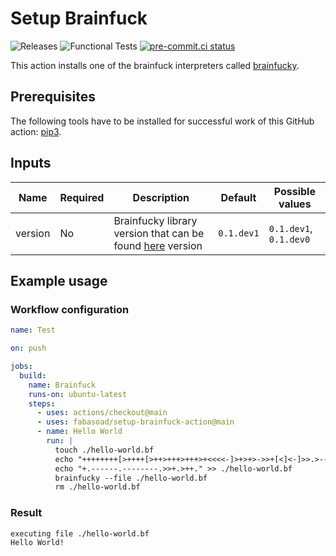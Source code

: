 # Setup Brainfuck

![Releases](https://img.shields.io/github/v/release/fabasoad/setup-brainfuck-action?include_prereleases)
![Functional Tests](https://github.com/fabasoad/setup-brainfuck-action/workflows/Functional%20Tests/badge.svg)
[![pre-commit.ci status](https://results.pre-commit.ci/badge/github/fabasoad/setup-brainfuck-action/main.svg)](https://results.pre-commit.ci/latest/github/fabasoad/setup-brainfuck-action/main)

This action installs one of the brainfuck interpreters called [brainfucky](https://pypi.org/project/brainfucky/).

## Prerequisites

The following tools have to be installed for successful work of this GitHub action:
[pip3](https://pip.pypa.io/en/stable/).

## Inputs

| Name    | Required | Description                                                                                       | Default    | Possible values        |
|---------|----------|---------------------------------------------------------------------------------------------------|------------|------------------------|
| version | No       | Brainfucky library version that can be found [here](https://pypi.org/project/brainfucky/) version | `0.1.dev1` | `0.1.dev1`, `0.1.dev0` |

## Example usage

### Workflow configuration

```yaml
name: Test

on: push

jobs:
  build:
    name: Brainfuck
    runs-on: ubuntu-latest
    steps:
      - uses: actions/checkout@main
      - uses: fabasoad/setup-brainfuck-action@main
      - name: Hello World
        run: |
          touch ./hello-world.bf
          echo "++++++++[>++++[>++>+++>+++>+<<<<-]>+>+>->>+[<]<-]>>.>---.+++++++..+++.>>.<-.<.++" > ./hello-world.bf
          echo "+.------.--------.>>+.>++." >> ./hello-world.bf
          brainfucky --file ./hello-world.bf
          rm ./hello-world.bf
```

### Result

```text
executing file ./hello-world.bf
Hello World!
```
